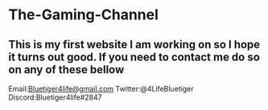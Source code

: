 # The-Gaming-Channel
This is my first website I am working on so I hope it turns out good.
If you need to contact me do so on any of these bellow
------------------------------------------
Email:Bluetiger4life@gmail.com
Twitter:@4LifeBluetiger
Discord:Bluetiger4life#2847
